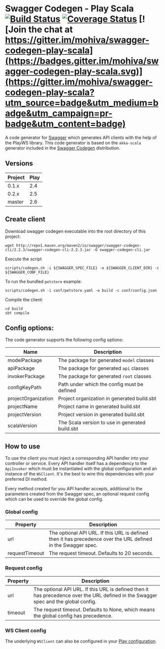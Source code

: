 # Swagger Codegen - Play Scala [![Build Status](https://travis-ci.org/mohiva/swagger-codegen-play-scala.png)](https://travis-ci.org/mohiva/swagger-codegen-play-scala) [![Coverage Status](https://coveralls.io/repos/mohiva/swagger-codegen-play-scala/badge.svg?branch=master&service=github)](https://coveralls.io/github/mohiva/swagger-codegen-play-scala?branch=master) [![Join the chat at https://gitter.im/mohiva/swagger-codegen-play-scala](https://badges.gitter.im/mohiva/swagger-codegen-play-scala.svg)](https://gitter.im/mohiva/swagger-codegen-play-scala?utm_source=badge&utm_medium=badge&utm_campaign=pr-badge&utm_content=badge)

A code generator for [Swagger] which generates API clients with the help of the PlayWS library. This code generator is based on the `akka-scala` generator included in the [Swagger Codegen] distribution.

## Versions

Project             | Play
--------------------|------------------
0.1.x               | 2.4
0.2.x               | 2.5
master              | 2.6

## Create client

Download swagger codegen executable into the root directory of this project:

```
wget http://repo1.maven.org/maven2/io/swagger/swagger-codegen-cli/2.2.3/swagger-codegen-cli-2.2.3.jar -O swagger-codegen-cli.jar
```

Execute the script
```
scripts/codegen.sh -i ${SWAGGER_SPEC_FILE} -o ${SWAGGER_CLIENT_DIR} -c ${SWAGGER_CONF_FILE}
```

To run the bundled `petstore` example:
```
scripts/codegen.sh -i conf/petstore.yaml -o build -c conf/config.json
```

Compile the client:
```
cd build
sbt compile
```

## Config options:

The code generator supports the following config options:

Name                | Description
--------------------|-------------------------------------------------------------
modelPackage        | The package for generated `model` classes
apiPackage          | The package for generated `api` classes
invokerPackage      | The package for generated `root` classes
configKeyPath       | Path under which the config must be defined 
projectOrganization | Project organization in generated build.sbt
projectName         | Project name in generated build.sbt
projectVersion      | Project version in generated build.sbt
scalaVersion        | The Scala version to use in generated build.sbt

[Swagger]: http://swagger.io/
[Swagger Codegen]: https://github.com/swagger-api/swagger-codegen

## How to use

To use the client you must inject a corresponding API handler into your controller or service. Every API 
handler itself has a dependency to the `ApiInvoker` which must be instantiated with the global configuration 
and an instance of the `WSClient`. It's the best to wire this dependencies with your preferred DI method.

Every method created for you API handler accepts, additional to the parameters created from the Swagger spec, 
an optional request config which can be used to override the global config.

### Global config

Property            | Description
--------------------|-------------------------------------------------------------
url                 | The optional API URL. If this URL is defined then it has precedence over the URL defined in the Swagger spec.
requestTimeout      | The request timeout. Defaults to 20 seconds.

### Request config

Property            | Description
--------------------|-------------------------------------------------------------
url                 | The optional API URL. If this URL is defined then it has precedence over the URL defined in the Swagger spec and the global config.
timeout             | The request timeout. Defaults to None, which means the global config has precedence.

### WS Client config

The underlying `WSClient` can also be configured in your [Play configuration].

[Play configuration]: https://www.playframework.com/documentation/2.6.x/ScalaWS#Configuring-WSClient
